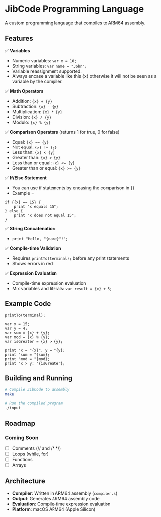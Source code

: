 # JibCode Programming Language

A custom programming language that compiles to ARM64 assembly.

## Features

✅ **Variables**
- Numeric variables: `var x = 10;`
- String variables: `var name = "John";`
- Variable reassignment supported.
- Always encase a variable like this {x} otherwise it will not be seen as a variable by the compiler.

✅ **Math Operators**
- Addition: `{x} + {y}`
- Subtraction: `{x} - {y}`
- Multiplication: `{x} * {y}`
- Division: `{x} / {y}`
- Modulo: `{x} % {y}`

✅ **Comparison Operators** (returns 1 for true, 0 for false)
- Equal: `{x} == {y}`
- Not equal: `{x} != {y}`
- Less than: `{x} < {y}`
- Greater than: `{x} > {y}`
- Less than or equal: `{x} <= {y}`
- Greater than or equal: `{x} >= {y}`

✅ **If/Else Statement**
- You can use if statements by encasing the comparison in {}
- Example = 
```jibcode
if {{x} == 15} {
    print "x equals 15";
} else {
    print "x does not equal 15";
}
```

✅ **String Concatenation**
- `print "Hello, "{name}"!";`

✅ **Compile-time Validation**
- Requires `printTo(terminal);` before any print statements
- Shows errors in red

✅ **Expression Evaluation**
- Compile-time expression evaluation
- Mix variables and literals: `var result = {x} + 5;`

## Example Code

```jibcode
printTo(terminal);

var x = 15;
var y = 4;
var sum = {x} + {y};
var mod = {x} % {y};
var isGreater = {x} > {y};

print "x = "{x}", y = "{y};
print "sum = "{sum};
print "mod = "{mod};
print "x > y: "{isGreater};
```

## Building and Running

```bash
# Compile JibCode to assembly
make

# Run the compiled program
./input
```

## Roadmap

### Coming Soon
- [ ] Comments (// and /* */)
- [ ] Loops (while, for)
- [ ] Functions
- [ ] Arrays

## Architecture

- **Compiler**: Written in ARM64 assembly (`compiler.s`)
- **Output**: Generates ARM64 assembly code
- **Evaluation**: Compile-time expression evaluation
- **Platform**: macOS ARM64 (Apple Silicon)
